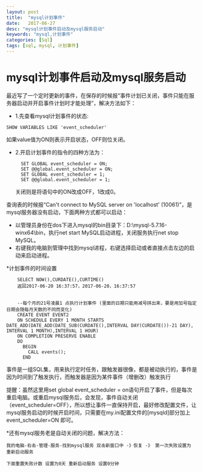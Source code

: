 ```yaml
---
layout: post
title:  "mysql计划事件"
date:   2017-06-27
desc: "mysql计划事件启动及mysql服务启动"
keywords: "mysql,计划事件"
categories: [Sql]
tags: [sql, mysql, 计划事件]
---
```


# mysql计划事件启动及mysql服务启动

 最近写了一个定时更新的事件，在保存的时候报“事件计划已关闭，事件只能在服务器启动并开启事件计划时才能处理”，解决方法如下：

* 1.先查看mysql计划事件的状态:
 ```
 SHOW VARIABLES LIKE 'event_scheduler'
 ```
如果value值为ON则表示开启状态，OFF则位关闭。

* 2.开启计划事件的指令的四种方法为：
	
		SET GLOBAL event_scheduler = ON;
		SET @@global.event_scheduler = ON;
		SET GLOBAL event_scheduler = 1;
		SET @@global.event_scheduler = 1;
	关闭则是将语句中的ON改成OFF，1改成0。

查询表的时候报“Can't connect to MySQL server on 'localhost' (10061)”，是mysql服务器没有启动，下面两种方式都可以启动：

* 以管理员身份在dos下进入mysql的bin目录下：D:\mysql-5.7.16-winx64\bin，执行net start MySQL启动进程，关闭服务执行net stop MySQL。
* 右键我的电脑到管理中找到mysql进程，右键选择启动或者直接点击左边的启动来启动进程。


*计划事件的时间设置

		SELECT NOW(),CURDATE(),CURTIME()
		返回2017-06-20 16:37:57，2017-06-20，16:37:57


		--每个月的21号凌晨1 点执行计划事件 (里面的日期只能用减号拼出来，要是用加号指定日期会随每月天数的不同而变化)
		CREATE EVENT EVENT2   
		ON SCHEDULE EVERY 1 MONTH STARTS DATE_ADD(DATE_ADD(DATE_SUB(CURDATE(),INTERVAL DAY(CURDATE())-21 DAY), INTERVAL 1 MONTH),INTERVAL 1 HOUR) 
		ON COMPLETION PRESERVE ENABLE 
		DO 
		  BEGIN
		    CALL events(); 
		  END

事件是一组SQL集，用来执行定时任务，跟触发器很像，都是被动执行的，事件是因为时间到了触发执行，而触发器是因为某件事件（增删改）触发执行

提醒：虽然这里用set global event_scheduler = on语句开启了事件，但是每次重启电脑。或重启mysql服务后，会发现，事件自动关闭（event_scheduler=OFF），所以想让事件一直保持开启，最好修改配置文件，让mysql服务启动的时候开启时间，只需要在my.ini配置文件的[mysqld]部分加上event_scheduler=ON 即可。

*还有mysql服务老是自动关闭的问题，解决方法：

	我的电脑-右击-管理-服务-找到mysql服务 双击新窗口中 -》恢复 -》 第一次失败设置为 重新启动服务

	下面重置失败计数 设置为0天 重新启动服务 设置0分钟


